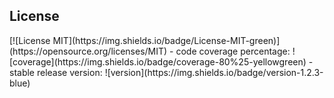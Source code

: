 <h2> License </h2>
[![License MIT](https://img.shields.io/badge/License-MIT-green)](https://opensource.org/licenses/MIT)
- code coverage percentage: ![coverage](https://img.shields.io/badge/coverage-80%25-yellowgreen)
- stable release version: ![version](https://img.shields.io/badge/version-1.2.3-blue)
